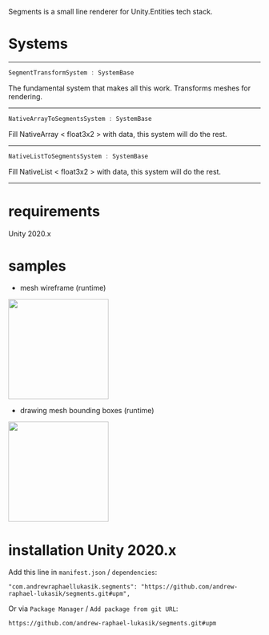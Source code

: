 Segments is a small line renderer for Unity.Entities tech stack.

# Systems
---
```csharp
SegmentTransformSystem : SystemBase
```
The fundamental system that makes all this work. Transforms meshes for rendering.

---
```csharp
NativeArrayToSegmentsSystem : SystemBase
```
Fill NativeArray < float3x2 > with data, this system will do the rest.

---
```csharp
NativeListToSegmentsSystem : SystemBase
```
Fill NativeList < float3x2 > with data, this system will do the rest.

---

# requirements
Unity 2020.x

# samples
- mesh wireframe (runtime)
<img src="https://i.imgur.com/NCC71mD.gif" height="200">

- drawing mesh bounding boxes (runtime)
<img src="https://i.imgur.com/J1mzvSbl.jpg" height="200">

# installation Unity 2020.x
Add this line in `manifest.json` / `dependencies`:
```
"com.andrewraphaellukasik.segments": "https://github.com/andrew-raphael-lukasik/segments.git#upm",
```

Or via `Package Manager` / `Add package from git URL`:
```
https://github.com/andrew-raphael-lukasik/segments.git#upm
```
